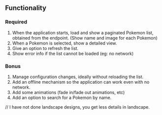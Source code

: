 ## Functionality

### Required

1. When the application starts, load and show a paginated Pokemon list, obtained from
the endpoint. (Show name and image for each Pokemon)
2. When a Pokemon is selected, show a detailed view.
3. Give an option to refresh the list.
4. Show error info if the list cannot be loaded (eg: no network)

### Bonus

1. Manage configuration changes, ideally without reloading the list.
2. Add an offline mechanism so the application can work even with no network.
3. Add some animations (fade in/fade out animations, etc)
4. Add an option to search for a Pokemon by name.


// I have not done landscape designs, you get less details in landscape.
